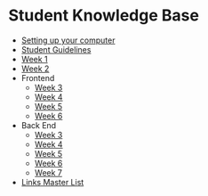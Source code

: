 # Student Knowledge Base

* [Setting up your computer](mac-setup.md)
* [Student Guidelines](student-guidelines/)
* [Week 1](w1/)
* [Week 2](w2/)
* Frontend
  * [Week 3](w3--frontend/)
  * [Week 4](w4--frontend/)
  * [Week 5](w5--frontend/)
  * [Week 6](w6--frontend/)
* Back End
  * [Week 3](w3--backend)
  * [Week 4](w4--backend)
  * [Week 5](w5--backend)
  * [Week 6](w6--backend/)
  * [Week 7](w7--backend/)
* [Links Master List](links-master-list.md)
